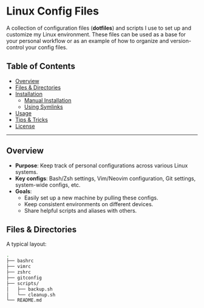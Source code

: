 # Linux Config Files

A collection of configuration files (**dotfiles**) and scripts I use to set up and customize my Linux environment. These files can be used as a base for your personal workflow or as an example of how to organize and version-control your config files.

## Table of Contents

- [Overview](#overview)
- [Files & Directories](#files--directories)
- [Installation](#installation)
  - [Manual Installation](#manual-installation)
  - [Using Symlinks](#using-symlinks)
- [Usage](#usage)
- [Tips & Tricks](#tips--tricks)
- [License](#license)

---

## Overview

- **Purpose**: Keep track of personal configurations across various Linux systems.
- **Key configs**: Bash/Zsh settings, Vim/Neovim configuration, Git settings, system-wide configs, etc.
- **Goals**:
  - Easily set up a new machine by pulling these configs.
  - Keep consistent environments on different devices.
  - Share helpful scripts and aliases with others.

## Files & Directories

A typical layout:

```bash
.
├── bashrc
├── vimrc
├── zshrc
├── gitconfig
├── scripts/
│   ├── backup.sh
│   └── cleanup.sh
└── README.md

